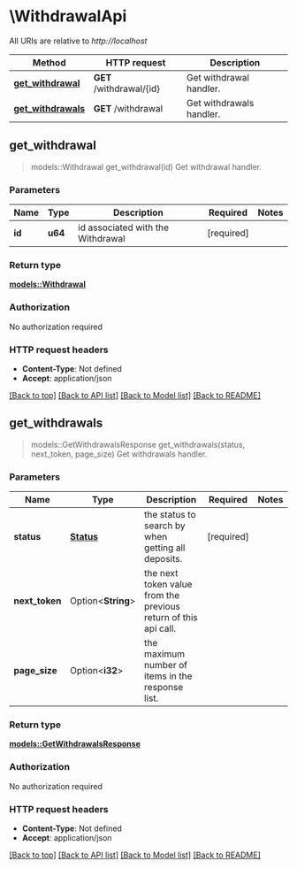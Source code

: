 # \WithdrawalApi

All URIs are relative to *http://localhost*

Method | HTTP request | Description
------------- | ------------- | -------------
[**get_withdrawal**](WithdrawalApi.md#get_withdrawal) | **GET** /withdrawal/{id} | Get withdrawal handler.
[**get_withdrawals**](WithdrawalApi.md#get_withdrawals) | **GET** /withdrawal | Get withdrawals handler.



## get_withdrawal

> models::Withdrawal get_withdrawal(id)
Get withdrawal handler.

### Parameters


Name | Type | Description  | Required | Notes
------------- | ------------- | ------------- | ------------- | -------------
**id** | **u64** | id associated with the Withdrawal | [required] |

### Return type

[**models::Withdrawal**](Withdrawal.md)

### Authorization

No authorization required

### HTTP request headers

- **Content-Type**: Not defined
- **Accept**: application/json

[[Back to top]](#) [[Back to API list]](../README.md#documentation-for-api-endpoints) [[Back to Model list]](../README.md#documentation-for-models) [[Back to README]](../README.md)


## get_withdrawals

> models::GetWithdrawalsResponse get_withdrawals(status, next_token, page_size)
Get withdrawals handler.

### Parameters


Name | Type | Description  | Required | Notes
------------- | ------------- | ------------- | ------------- | -------------
**status** | [**Status**](.md) | the status to search by when getting all deposits. | [required] |
**next_token** | Option<**String**> | the next token value from the previous return of this api call. |  |
**page_size** | Option<**i32**> | the maximum number of items in the response list. |  |

### Return type

[**models::GetWithdrawalsResponse**](GetWithdrawalsResponse.md)

### Authorization

No authorization required

### HTTP request headers

- **Content-Type**: Not defined
- **Accept**: application/json

[[Back to top]](#) [[Back to API list]](../README.md#documentation-for-api-endpoints) [[Back to Model list]](../README.md#documentation-for-models) [[Back to README]](../README.md)

